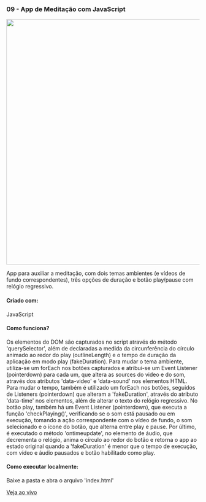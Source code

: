 <h3 align="left">09 - App de Meditação com JavaScript</h3>
<img src="https://omagotemum.site/assets/img/portfolio/goodbye31/09/project.png" width="640" />
<p align="left">App para auxiliar a meditação, com dois temas ambientes (e vídeos de fundo correspondentes), três opções de duração e botão play/pause com relógio regressivo.</p>

<h4 align="left">Criado com:</h4>
<p align="left">JavaScript</p>

<h4 align="left">Como funciona?</h4>
<p align="left">Os elementos do DOM são capturados no script através do método 'querySelector', além de declaradas a medida da circunferência do círculo animado ao redor do play (outlineLength) e o tempo de duração da aplicação em modo play (fakeDuration). Para mudar o tema ambiente, utiliza-se um forEach nos botões capturados e atribui-se um Event Listener (pointerdown) para cada um, que altera as sources do video e do som, através dos atributos 'data-video' e 'data-sound' nos elementos HTML. Para mudar o tempo, também é utilizado um forEach nos botões, seguidos de Listeners (pointerdown) que alteram a 'fakeDuration', através do atributo 'data-time' nos elementos, além de alterar o texto do relógio regressivo. No botão play, também há um Event Listener (pointerdown), que executa a função 'checkPlaying()', verificando se o som está pausado ou em execução, tomando a ação correspondente com o vídeo de fundo, o som selecionado e o ícone do botão, que alterna entre play e pause. Por último, é executado o método 'ontimeupdate', no elemento de áudio, que decrementa o relógio, anima o círculo ao redor do botão e retorna o app ao estado original quando a 'fakeDuration' é menor que o tempo de execução, com vídeo e áudio pausados e botão habilitado como play.</p>

<h4 align="left">Como executar localmente:</h4>
<p align="left">Baixe a pasta e abra o arquivo 'index.html'</p>

[Veja ao vivo](https://g31-app-meditacao.now.sh/)
